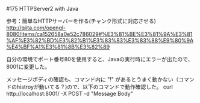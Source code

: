 #175 HTTPServer2 with Java

参考：簡単なHTTPサーバーを作る(チャンク形式に対応させる)
http://qiita.com/opengl-8080/items/ca152658a0e52c786029#%E3%81%BE%E3%81%9A%E3%81%AF%E3%82%BD%E3%82%B1%E3%83%83%E3%83%88%E9%80%9A%E4%BF%A1%E3%81%8B%E3%82%89


自分の環境でポート番号80を使用すると、Javaの実行時にエラーが出たので、8001に変更した。

メッセージボディの確認も、コマンド内に "!" があるとうまく動かない（コマンドのhistroyが動いてる？)ので、以下のコマンドで動作確認した。
curl http://localhost:8001/ -X POST -d "Message Body"
